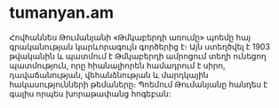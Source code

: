 # tumanyan.am
Հովհաննես Թումանյանի «Թմկաբերդի առումը» պոեմը հայ գրականության կարևորագույն գործերից է։ Այն ստեղծվել է 1903 թվականին և պատմում է Թմկաբերդի ամրոցում տեղի ունեցող պատմություն, որը հիանալիորեն համադրում է սիրո, դավաճանության, վեհանձնության և մարդկային հակասությունների թեմաները։ Պոեմում Թումանյանը հանդես է գալիս որպես խորաթափանց հոգեբան:
